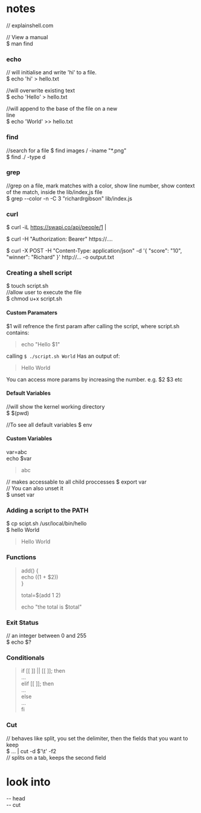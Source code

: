 
# notes
// explainshell.com

// View a manual  
$ man find 

### echo
// will initialise and write 'hi' to a file.   
$ echo 'hi' > hello.txt

//will overwrite existing text  
$ echo 'Hello' > hello.txt

//will append to the base of the file on a new  
line  
$ echo 'World' >> hello.txt

### find
//search for a file
$ find images / -iname "\*.png"  
$ find ./ -type d  

### grep
//grep on a file, mark matches with a color, show line number, show context of the match, inside the lib/index,js file  
$ grep --color -n -C 3 "richardrgibson" lib/index.js

### curl
$ curl -iL https://swapi.co/api/people/1 |

$ curl -H "Authorization: Bearer" https://....

$ curl -X POST -H "Content-Type: application/json" -d '{ "score": "10", "winner": "Richard" }' http://... -o output.txt 


### Creating a shell script
$ touch script.sh  
//allow user to execute the file  
$ chmod u+x script.sh

#### Custom Paramaters
$1 will refrence the first param after calling the script, where script.sh contains:  
> echo "Hello $1" 

calling `$ ./script.sh World` Has an output of:  
> Hello World

You can access more params by increasing the  number. e.g. $2 $3 etc 

#### Default Variables
//will show the kernel working directory  
$ $(pwd)

//To see all default variables 
$ env

#### Custom Variables
var=abc   
echo $var  
> abc  

// makes accessable to all child proccesses
$ export var  
// You can also unset it  
$ unset var  



### Adding a script to the PATH
$ cp scipt.sh /usr/local/bin/hello  
$ hello World  
> Hello World
  

### Functions
>add() {  
> echo $(($1 + $2))  
>}  
>
>total=$(add 1 2)
>
>echo "the total is $total"

### Exit Status
// an integer between 0 and 255  
$ echo $?

### Conditionals
> if [[  ]] || [[ ]]; then  
>  ...  
> elif [[  ]]; then   
>  ...  
> else  
>  ...  
> fi  


### Cut
// behaves like split, you set the delimiter, then the fields that you want to keep    
$ ... | cut -d $'\t' -f2  
// splits on a tab, keeps the second field



# look into 
-- head  
-- cut  
